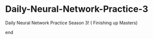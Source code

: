 # Daily-Neural-Network-Practice-3
Daily Neural Network Practice Season 3! ( Finishing up Masters)




























end 